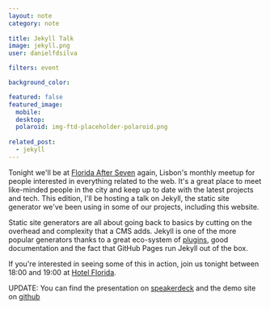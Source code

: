 ```yaml
---
layout: note
category: note
  
title: Jekyll Talk
image: jekyll.png
user: danielfdsilva

filters: event

background_color:

featured: false
featured_image: 
  mobile: 
  desktop: 
  polaroid: img-ftd-placeholder-polaroid.png
  
related_post:
  - jekyll
---
```

Tonight we'll be at [Florida After Seven](http://floridaafterseven.com) again, Lisbon's monthly meetup for people interested in everything related to the web. It's a great place to meet like-minded people in the city and keep up to date with the latest projects and tech. This edition, I'll be hosting a talk on Jekyll, the static site generator we've been using in some of our projects, including this website.

Static site generators are all about going back to basics by cutting on the overhead and complexity that a CMS adds. Jekyll is one of the more popular generators thanks to a great eco-system of [plugins](http://jekyllrb.com/docs/plugins/), good documentation and the fact that GitHub Pages run Jekyll out of the box.

If you're interested in seeing some of this in action, join us tonight between 18:00 and 19:00 at [Hotel Florida](https://www.facebook.com/events/161494977352214/).

UPDATE: You can find the presentation on [speakerdeck](https://speakerdeck.com/danielfdsilva/intro-to-jekyll) and the demo site on [github](https://github.com/danielfdsilva/FA7_21_jekyll)
